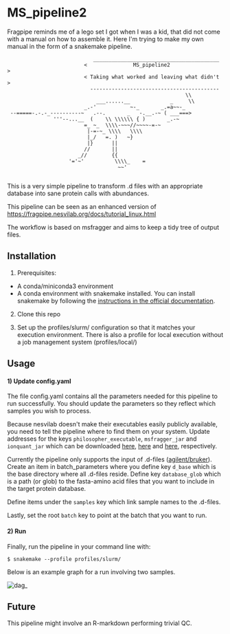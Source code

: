 # MS_pipeline2



Fragpipe reminds me of a lego set I got when I was a kid, that did not come with a manual on how to assemble it. Here I'm trying to make my own manual in the form of a snakemake pipeline.


```
                            _________________________________________  
                         <               MS_pipeline2                 >
                         < Taking what worked and leaving what didn't >
                           ------------------------------------------  
                                                          \\           
                             ___......__             _     \\          
                         _.-'           ~-_       _.=a~~-_             
 --=====-.-.-_----------~   .--.       _   -.__.-~ ( ___===>           
               '''--...__  (    \\ \\\\\\ { )       _.-~               
                         =_ ~_  \\\\-~~~//~~~~-=-~                     
                          |-=-~_ \\\\   \\\\                           
                          |_/   =. )   ~}                              
                          |}      ||                                   
                         //       ||                                   
                       _//        {{                                   
                    '='~'          \\\\_    =                          
                                    ~~'                                
                                                                       
```




This is a very simple pipeline to transform .d files with an appropriate database into sane protein calls with abundances.

This pipeline can be seen as an enhanced version of https://fragpipe.nesvilab.org/docs/tutorial_linux.html

The workflow is based on msfragger and aims to keep a tidy tree of output files.


## Installation

1) Prerequisites:

  - A conda/miniconda3 environment
  - A conda environment with snakemake installed. You can install snakemake by following the [instructions in the official documentation](https://snakemake.readthedocs.io/en/stable/getting_started/installation.html).

2) Clone this repo

3) Set up the profiles/slurm/ configuration so that it matches your execution environment. There is also a profile for local execution without a job management system (profiles/local/)



## Usage

#### 1) Update config.yaml

The file config.yaml contains all the parameters needed for this pipeline to run successfully. You should update the parameters so they reflect which samples you wish to process.

Because nesvilab doesn't make their executables easily publicly available, you need to tell the pipeline where to find them on your system. Update addresses for the keys `philosopher_executable`, `msfragger_jar` and `ionquant_jar` which can be downloaded [here](https://github.com/nesvilab/philosopher/releases/latest), [here](https://github.com/Nesvilab/MSFragger/wiki/Preparing-MSFragger#Downloading-MSFragger) and [here](https://github.com/Nesvilab/IonQuant#download), respectively. 


Currently the pipeline only supports the input of .d-files ([agilent/bruker](https://en.wikipedia.org/wiki/Mass_spectrometry_data_format#Proprietary_formats)). Create an item in batch_parameters where you define key `d_base` which is the base directory where all .d-files reside. Define key `database_glob` which is a path (or glob) to the fasta-amino acid files that you want to include in the target protein database.

Define items under the `samples` key which link sample names to the .d-files.

Lastly, set the root `batch` key to point at the batch that you want to run.

#### 2) Run

Finally, run the pipeline in your command line with:
```
$ snakemake --profile profiles/slurm/ 
```

Below is an example graph for a run involving two samples.

![dag_](https://user-images.githubusercontent.com/5913696/167637412-48bebe40-a4a4-421c-a622-76e8f8470b3e.png)

## Future

This pipeline might involve an R-markdown performing trivial QC.





